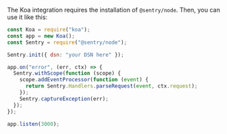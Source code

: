 The Koa integration requires the installation of `@sentry/node`. Then, you can use it like this:

```javascript
const Koa = require("koa");
const app = new Koa();
const Sentry = require("@sentry/node");

Sentry.init({ dsn: "your DSN here" });

app.on("error", (err, ctx) => {
  Sentry.withScope(function (scope) {
    scope.addEventProcessor(function (event) {
      return Sentry.Handlers.parseRequest(event, ctx.request);
    });
    Sentry.captureException(err);
  });
});

app.listen(3000);
```
